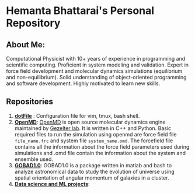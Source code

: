 # Hemanta Bhattarai's Personal Repository

## About Me:
Computational Physicist with 10+ years of experience in programming and scientific computing. Proficient in system modeling and validation. Expert in force field development and molecular dynamics simulations (equilibrium and non-equilibrium). Solid understanding of object-oriented programming and software development. Highly motivated to learn new skills.
## Repositories
1. [**dotFile**](https://github.com/Hemanta-Bhattarai/dotFile) : Configuration file for vim, tmux, bash shell.
2. [**OpenMD**](https://github.com/OpenMD/OpenMD): [OpenMD](http://openmd.org) is open source molecular dynamics engine maintained by [Gezelter lab](http://gezelterlab.org). It is written in C++ and Python. Basic required files to run the simulation using openmd are force field file `file_name.frc` and system file `system_name.omd`. The forcefield file contains all the information about the force field parameters used during simulations and .omd file contain the information about the system and ensemble used.
3. [**GOBAD1.0**](https://github.com/Hemanta-Bhattarai/GOBAD1.0): GOBAD1.0 is a package written in matlab and bash to analyze astronomical data to study the evolution of universe using spatial orientation of angular momentum of galaxies in a cluster.
4. [**Data science and ML projects**](https://github.com/Hemanta-Bhattarai/DataScience-ML-Projects):

